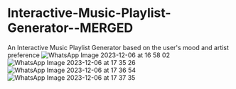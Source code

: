 # Interactive-Music-Playlist-Generator--MERGED
An Interactive Music Playlist Generator based on the user's mood and artist preference
![WhatsApp Image 2023-12-06 at 16 58 02](https://github.com/keerthika0503/Interactive-Music-Playlist-Generator--MERGED/assets/151608764/8b23fcc8-d8d6-4b5d-9106-96ce01381466)
![WhatsApp Image 2023-12-06 at 17 35 26](https://github.com/keerthika0503/Interactive-Music-Playlist-Generator--MERGED/assets/151608764/516c88ac-6293-4797-a073-f15533ca08af)
![WhatsApp Image 2023-12-06 at 17 36 54](https://github.com/keerthika0503/Interactive-Music-Playlist-Generator--MERGED/assets/151608764/1616646e-7112-465c-92e5-fcf1f85322bb)
![WhatsApp Image 2023-12-06 at 17 37 35](https://github.com/keerthika0503/Interactive-Music-Playlist-Generator--MERGED/assets/151608764/1ef34e5e-d370-4a96-991f-68958128622c)

